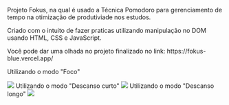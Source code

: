 <p>Projeto Fokus, na qual é usado a Técnica Pomodoro para gerenciamento de tempo na otimização de produtiviade nos estudos.</p>
<p>Criado com o intuito de fazer praticas utilizando manipulação no DOM usando HTML, CSS e JavaScript.</p>
<p>Você pode dar uma olhada no projeto finalizado no link: https://fokus-blue.vercel.app/ </p>
<p>Utilizando o modo "Foco"</p>
<img src="https://github.com/RomuloDeyvid/Fokus/assets/120958836/fb9b9539-6f65-4bfa-97bb-4759d49c965e">
Utilizando o modo "Descanso curto"
<img src="https://github.com/RomuloDeyvid/Fokus/assets/120958836/a5f28550-f0fa-4aec-b213-b60c4b244f4a">
Utilizando o modo "Descanso longo"
<img src="https://github.com/RomuloDeyvid/Fokus/assets/120958836/50b63809-601a-4706-b00d-af55e282e067">
